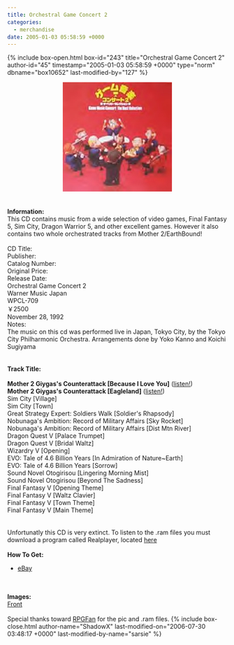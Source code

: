 ```yaml
---
title: Orchestral Game Concert 2
categories:
  - merchandise
date: 2005-01-03 05:58:59 +0000
---
```

{% include box-open.html box-id="243" title="Orchestral Game Concert 2" author-id="45" timestamp="2005-01-03 05:58:59 +0000" type="norm" dbname="box10652" last-modified-by="127" %}
	<center>
	<img src="/merchandise/images/ogc2_title.jpg" border="0" alt="Orchestral Game Concert 2" />
	</center>
	<br /><br />
	<b>Information:</b>
	<br />
	This CD contains music from a wide selection of video games, Final Fantasy
	5, Sim City, Dragon Warrior 5, and other excellent games.  However it also contains
	two whole orchestrated tracks from Mother 2/EarthBound!
	<br /><br />
<table1 />
	CD Title:<br />
	Publisher:<br />
	Catalog Number:<br />
	Original Price:<br />
	Release Date:<br />
<table2 />
	Orchestral Game Concert 2<br />
	Warner Music Japan<br />
	WPCL-709<br />
	￥2500<br />
	November 28, 1992<br />
<table3 />
	Notes:<br />
	The music on this cd was performed live in Japan, Tokyo City, by the
	Tokyo City Philharmonic Orchestra.  Arrangements done by
	Yoko Kanno and Koichi Sugiyama<br />
	<br /><br />
	<b>Track Title:</b>
	<br /><br />
	<b>Mother 2 Giygas's Counterattack [Because I Love You]</b> (<a href="01.rm">listen!</a>)<br />
	<b>Mother 2 Giygas's Counterattack [Eagleland]</b> (<a href="02.rm">listen!</a>)<br />
	Sim City [Village]<br />
	Sim City [Town]<br />
	Great Strategy Expert: Soldiers Walk [Soldier's Rhapsody]<br />
	Nobunaga's Ambition: Record of Military Affairs [Sky Rocket]<br />
	Nobunaga's Ambition: Record of Military Affairs [Dist Mtn River]<br />
	Dragon Quest V [Palace Trumpet]<br />
	Dragon Quest V [Bridal Waltz]<br />
	Wizardry V [Opening]<br />
	EVO: Tale of 4.6 Billion Years [In Admiration of Nature~Earth]<br />
	EVO: Tale of 4.6 Billion Years [Sorrow]<br />
	Sound Novel Otogirisou [Lingering Morning Mist]<br />
	Sound Novel Otogirisou [Beyond The Sadness]<br />
	Final Fantasy V [Opening Theme]<br />
	Final Fantasy V [Waltz Clavier]<br />
	Final Fantasy V [Town Theme]<br />
	Final Fantasy V [Main Theme]<br />
	<br /><br />
	Unfortunatly this CD is very extinct.  To listen to the .ram files
	you must download a program called Realplayer, located <a href="http://www.real.com/player/index.html?src=010524realhome_1">here</a>
	<br /><br />
	<b>How To Get:</b>
	<br />
	<ul>
	<li><a href="http://www.ebay.com">eBay</a></li>
	</ul>
	<br /><br />
	<b>Images:</b>
	<br />
	<a href="/merchandise/images/ogc2.jpg">Front</a>
	<br /><br />
	Special thanks toward <a href="http://www.rpgfan.com">RPGFan</a> for the
	pic and .ram files.
{% include box-close.html author-name="ShadowX" last-modified-on="2006-07-30 03:48:17 +0000" last-modified-by-name="sarsie" %}
